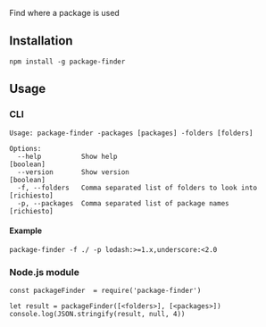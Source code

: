 Find where a package is used

## Installation

```
npm install -g package-finder
```

## Usage
### CLI
```
Usage: package-finder -packages [packages] -folders [folders]

Options:
  --help          Show help                                            [boolean]
  --version       Show version                                         [boolean]
  -f, --folders   Comma separated list of folders to look into       [richiesto]
  -p, --packages  Comma separated list of package names              [richiesto]
```


#### Example
```
package-finder -f ./ -p lodash:>=1.x,underscore:<2.0
```

### Node.js module
```
const packageFinder  = require('package-finder')

let result = packageFinder([<folders>], [<packages>])
console.log(JSON.stringify(result, null, 4))
```
